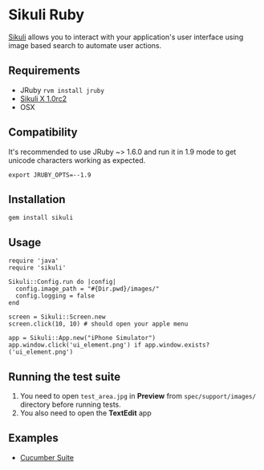 Sikuli Ruby
===========

[Sikuli](http://sikuli.org/) allows you to interact with your application's user interface using image based search to automate user actions.

Requirements
------------

* JRuby `rvm install jruby`
* [Sikuli X 1.0rc2](http://sikuli.org/)
* OSX

Compatibility
-------------
It's recommended to use JRuby ~> 1.6.0 and run it in 1.9 mode to get unicode characters working
as expected.

```
export JRUBY_OPTS=--1.9
```

Installation
------------

    gem install sikuli
    
Usage
-----
    
    require 'java'
    require 'sikuli'
    
    Sikuli::Config.run do |config| 
      config.image_path = "#{Dir.pwd}/images/"
      config.logging = false
    end
    
    screen = Sikuli::Screen.new
    screen.click(10, 10) # should open your apple menu
    
    app = Sikuli::App.new("iPhone Simulator")
    app.window.click('ui_element.png') if app.window.exists?('ui_element.png')
    
Running the test suite
----------------------

1. You need to open `test_area.jpg` in **Preview** from `spec/support/images/` directory
before running tests.
2. You also need to open the **TextEdit** app

Examples
--------

* [Cucumber Suite](https://github.com/chaslemley/cucumber_sikuli)
